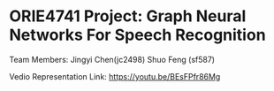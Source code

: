 # ORIE4741 Project: Graph Neural Networks For Speech Recognition
Team Members: Jingyi Chen(jc2498) Shuo Feng (sf587)

Vedio Representation Link: https://youtu.be/BEsFPfr86Mg
